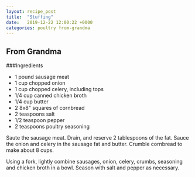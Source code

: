 ```yaml
---
layout: recipe_post
title:  "Stuffing"
date:   2019-12-22 12:00:22 +0000
categories: poultry from-grandma
---
```


## From Grandma
###Ingredients
* 1 pound sausage meat
* 1 cup chopped onion
* 1 cup chopped celery, including tops
* 1/4 cup canned chicken broth
* 1/4 cup butter
* 2 8x8" squares of cornbread
* 2 teaspoons salt
* 1/2 teaspoon pepper
* 2 teaspoons poultry seasoning


Saute the sausage meat. Drain, and reserve 2 tablespoons of the fat. Sauce the onion and celery in the sausage fat and butter. Crumble cornbread to make about 8 cups.

Using a fork, lightly combine sausages, onion, celery, crumbs, seasoning and chicken broth in a bowl. Season with salt and pepper as necessary.

